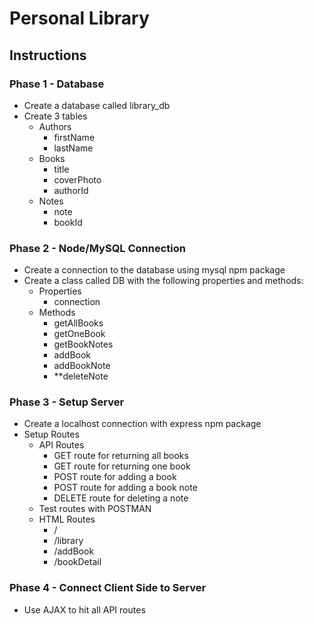 # Personal Library

## Instructions

### Phase 1 - Database
- Create a database called library_db
- Create 3 tables
  - Authors
    - firstName
    - lastName
  - Books
    - title
    - coverPhoto
    - authorId
  - Notes
    - note
    - bookId

### Phase 2 - Node/MySQL Connection
- Create a connection to the database using mysql npm package
- Create a class called DB with the following properties and methods: 
  - Properties
    - connection
  - Methods
    - getAllBooks
    - getOneBook
    - getBookNotes
    - addBook
    - addBookNote
    - **deleteNote

### Phase 3 - Setup Server
- Create a localhost connection with express npm package
- Setup Routes
  - API Routes
    - GET route for returning all books
    - GET route for returning one book
    - POST route for adding a book
    - POST route for adding a book note
    - DELETE route for deleting a note
  - Test routes with POSTMAN
  - HTML Routes
    - /
    - /library
    - /addBook
    - /bookDetail
  
### Phase 4 - Connect Client Side to Server
  - Use AJAX to hit all API routes